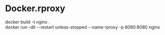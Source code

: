 # Docker.rproxy

docker build -t nginx .  
docker run -dit --restart unless-stopped --name rproxy -p 8080:8080 nginx  
